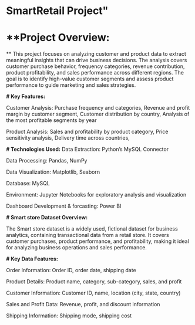 # SmartRetail Project"

# **Project Overview:
**
This project focuses on analyzing customer and product data to extract meaningful insights that can drive business decisions. The analysis covers customer purchase behavior, frequency categories, revenue contribution, product profitability, and sales performance across different regions. The goal is to identify high-value customer segments and assess product performance to guide marketing and sales strategies.

**# Key Features:**

Customer Analysis:
Purchase frequency and categories,
Revenue and profit margin by customer segment,
Customer distribution by country,
Analysis of the most profitable segments by year

Product Analysis:
Sales and profitability by product category,
Price sensitivity analysis,
Delivery time across countries,

**# Technologies Used:**
Data Extraction: Python’s MySQL Connector

Data Processing: Pandas, NumPy

Data Visualization: Matplotlib, Seaborn

Database: MySQL

Environment: Jupyter Notebooks for exploratory analysis and visualization

Dashboard Development & forcasting: Power BI

**# Smart store Dataset Overview:**

The Smart store dataset is a widely used, fictional dataset for business analytics, containing transactional data from a retail store. It covers customer purchases, product performance, and profitability, making it ideal for analyzing business operations and sales performance.

**# Key Data Features:**

Order Information: Order ID, order date, shipping date

Product Details: Product name, category, sub-category, sales, and profit

Customer Information: Customer ID, name, location (city, state, country)

Sales and Profit Data: Revenue, profit, and discount information

Shipping Information: Shipping mode, shipping cost

